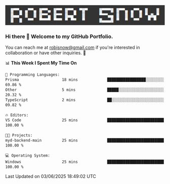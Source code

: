 <img alt="myname" src="assets/name.png" />

### Hi there 👋 Welcome to my GitHub Portfolio.
You can reach me at robjsnow@gmail.com if you're interested in collaboration or have other inquiries.  :briefcase:



<!--START_SECTION:waka-->
📊 **This Week I Spent My Time On** 

```text
💬 Programming Languages: 
Prisma                   18 mins             █████████████████░░░░░░░░   69.86 % 
Other                    5 mins              █████░░░░░░░░░░░░░░░░░░░░   20.32 % 
TypeScript               2 mins              ██░░░░░░░░░░░░░░░░░░░░░░░   09.82 % 

🔥 Editors: 
VS Code                  25 mins             █████████████████████████   100.00 % 

🐱‍💻 Projects: 
myd-backend-main         25 mins             █████████████████████████   100.00 % 

💻 Operating System: 
Windows                  25 mins             █████████████████████████   100.00 % 
```


 Last Updated on 03/06/2025 18:49:02 UTC
<!--END_SECTION:waka-->

<!--
**robjsnow/robjsnow** is a ✨ _special_ ✨ repository because its `README.md` (this file) appears on your GitHub profile.

Here are some ideas to get you started:

- 🔭 I’m currently working on ...
- 🌱 I’m currently learning ...
- 👯 I’m looking to collaborate on ...
- 🤔 I’m looking for help with ...
- 💬 Ask me about ...
- 📫 How to reach me: ...
- 😄 Pronouns: ...
- ⚡ Fun fact: ...
-->

